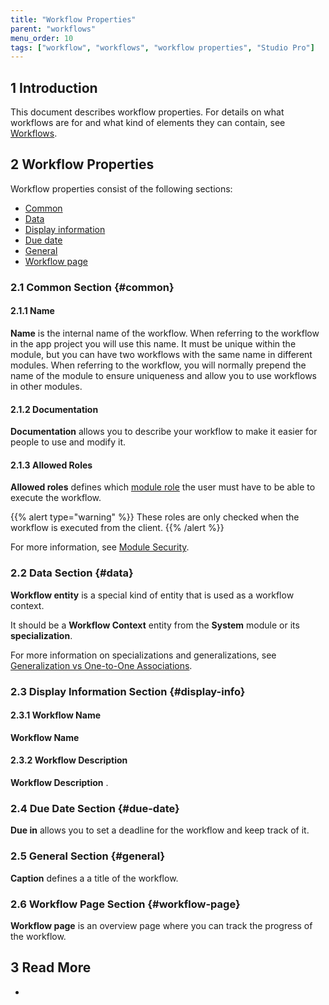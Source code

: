```yaml
---
title: "Workflow Properties"
parent: "workflows"
menu_order: 10
tags: ["workflow", "workflows", "workflow properties", "Studio Pro"]
---
```


## 1 Introduction

This document describes workflow properties. For details on what workflows are for and what kind of elements they can contain, see [Workflows](workflows).

## 2 Workflow Properties

Workflow properties consist of the following sections:

* [Common](#common)
* [Data](#data)
* [Display information](#display-info)
* [Due date](#due-date)
* [General](#general)
* [Workflow page](#workflow-page)

### 2.1 Common Section {#common}

#### 2.1.1 Name

**Name** is the internal name of the workflow. When referring to the workflow in the app project you will use this name. It must be unique within the module, but you can have two workflows with the same name in different modules. When referring to the workflow, you will normally prepend the name of the module to ensure uniqueness and allow you to use workflows in other modules.

#### 2.1.2 Documentation

**Documentation** allows you to describe your workflow to make it easier for people to use and modify it.

#### 2.1.3 Allowed Roles

**Allowed roles** defines which [module role](module-security#module-role) the user must have to be able to execute the workflow.

{{% alert type="warning" %}}
These roles are only checked when the workflow is executed from the client. 
{{% /alert %}}

For more information, see [Module Security](module-security).

### 2.2 Data Section {#data}

**Workflow entity** is a special kind of entity that is used as a workflow context.  

It should be a **Workflow Context** entity from the **System** module or its **specialization**. 

For more information on specializations and generalizations, see [Generalization vs One-to-One Associations](generalization-and-association).

### 2.3 Display Information Section {#display-info}

#### 2.3.1 Workflow Name

**Workflow Name** 

#### 2.3.2 Workflow Description

**Workflow Description** .

### 2.4 Due Date Section {#due-date}

**Due in** allows you to set a deadline for the workflow and keep track of it. 

### 2.5 General Section {#general}

**Caption** defines a a title of the workflow.

### 2.6 Workflow Page Section {#workflow-page}

**Workflow page** is an overview page where you can track the progress of the workflow. 

## 3 Read More

* 